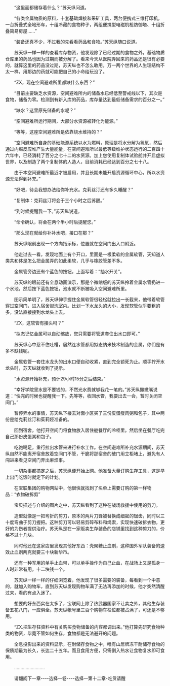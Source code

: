 <div class="read-content j_readContent" id="">
                <p>　　“这里面都储存着什么？”苏天纵问道。<p>　　“各类金属物质的原料，十套基础焊接和采矿工具，两台便携式三维打印机，一台折叠式全地形车，十组冷藏的食物种子，两组便携型电磁机枪防御塔、十组折叠简易房屋……”<p>　　“装备还真不少，不过我的先看看药品和食物。”苏天纵随口说道。<p>　　苏天纵一样一样的查看库存物资，他发现除了已经过期的食物之外，基础物质仓库里的药品也因为过期而被分解了。看来今天从医院弄回来的药品还是很有必要的，就算这里的药品没过期，苏天纵也不怎么敢用，万一两个世界的人生理结构不太一样，用那边的药就可能把自己的小命给玩没了。<p>　　“ZX，现在空间避难所里都缺什么东西？”<p>　　“目前主要缺乏水资源，空间避难所内的储备水已经低至警戒线以下，其次是食物，储备为零。检测到有新入库的药品，库存量达到最低储备需求的百分之一。”<p>　　“缺水？这里原先储备的水呢？”<p>　　“空间避难所运行期间，大部分水资源被转化为能源。”<p>　　“等等，这座空间避难所是依靠烧水维持的？”<p>　　“空间避难所自身的基础能源系统以水为燃料，原理是将水分解为氢氧，然后通过内燃反应堆产生大量能量，在空间避难所以最低等级维护状态运行的二百四十六年中，已经消耗了百分之七十二的水资源。加上您使用复制体试验舱并开启虚拟世界，以及制造了两个复制体的人造人，目前消耗已经达到百分之七十八。<p>　　由于本空间避难所最近才被启用，并且长期未能开启资源循环中心，所以水资源无法得到补充。”<p>　　“好吧，待会我想办法给你补充水。克莉丝汀还有多久睡醒？”<p>　　“复制体：克莉丝汀将会于三个小时之后苏醒。”<p>　　“到时候提醒我一下。”苏天纵说道。<p>　　“命令确认，将会在两个半小时后提醒您。”<p>　　“那么现在就给你补补水吧，接口在那？”<p>　　苏天纵眼前出现一个方向指示标，位置就在空间门出入口附近。<p>　　他走过去一看，发现地面上有个开口，里面是一根柔软的金属软管，天知道人类共和体是怎么把金属弄的如此柔软，几乎与橡胶管差不多。<p>　　金属管旁边还有个蓝色的按钮，上面写着：”抽水开关”。<p>　　苏天纵的眼前还有全息动画演示，那是个微缩版的苏天纵拎着金属水管扔进一个水池，然后按下蓝色按钮，池水就不断被吸入空间避难所里。<p>　　图示简单明了，苏天纵伸手握住金属软管很轻松就拉出一长截来，他带着软管穿过空间门，进入宿舍盥洗室内。比划一下水龙头的大小，发现软管似乎要粗的多，没法直接接到水龙头上去。<p>　　“ZX，这软管有接头吗？”<p>　　“拟态记忆金属可以自动缩放，您只需要将管道套住出水口即可。”<p>　　苏天纵心中忍不住吐槽，居然连水管都用拟态纳米技术制造的金属，你们是有多不缺钱呢。<p>　　金属软管一套住水龙头的出水口便自动收紧，直到完全锁死为止。顺手拧开水龙头时，苏天纵就收到了提示。<p>　　“水资源开始补充，预计29小时15分之后结束。”<p>　　“幸好学院里水是不要钱的，不然光水费就够我花一笔的。”苏天纵撇撇嘴说道：“快完的时候也提醒我一下。先等等，收回水管，我要出去一会，暂时关闭空间门。”<p>　　暂停弄水的事情，苏天纵下楼去对面小区买了三份皮蛋瘦肉粥和包子，其中两份是给克莉丝汀和茱莉娅准备的。<p>　　回到宿舍，他打开空间门将食物放入居住舱餐厅的冷柜里。然后坐在餐厅吃完自己那份皮蛋粥和包子。<p>　　吃饱喝足，重行拉出水管来进行补水工作。在空间避难所补充水源期间，苏天纵自然不能离开宿舍放着空间门不管，干脆将那宿舍的破门用立柜堵上，避免有人闯进来看见空间门弄出麻烦事。<p>　　一切杂事都搞定之后，苏天纵便开始上网。他准备大量订购生存工具，这是早上出门吃饭时就定下的计划。<p>　　在宝联集团的购物网站中，他很快就找到了名单上需要订购的第一样物品：“衣物破拆剪”<p>　　宝贝描述与介绍的图片之中，苏天纵看到了这种在战场救援中使用的剪刀。<p>　　造型就像是一把弯折的剪刀，原本的两片刀锋被替换成细密的锯齿，同时以三十度弯曲于剪刀握把。这种剪刀可以轻易剪碎布料和绳索，实现快速破拆衣物，更好的为伤者提供治疗。苏天纵是在一家贩卖生存装备的店铺里找到这种剪刀的，价格不过十几块。<p>　　同时他还在这家店里发现其他好东西：壳聚糖止血剂，这种国外军队装备的速效止血剂两克就要三十块新华币。<p>　　还有一种军用的单手止血带，可以单手操作为自己止血，在战场上又是孤身一人时非常有用，十二块钱一个。<p>　　苏天纵一样一样的仔细浏览着，他发现了很多需要的装备，每看到一个中意的，就加入购物车，直到苏天纵发现购物车满了无法再添加的时候，他才突然清醒过来，看的有点入迷了。<p>　　想要的好东西实在太多了，宝联网上除了热武器国家不让卖之外，其他生存装备五花八门，一应俱全。苏天纵帐号里三百个购物车栏位都被占满了，可还是不够用。<p>　　“ZX.把生存狂资料中有关购买食物储备的内容都调出来。”他打算先研究食物种类的物资，毕竟不管如何生存，食物都是无法避开的问题。<p>　　全息投影出来的资料显示，在耐储存食物之中，唯有山居牌冻干耐储存食物的保质期最为长久，长达二十五年。而且食用方便，只需倒入热水让食物复水即可食用。<p>　　……………………<p>　　请翻阅下一章----选择一卷----选择一第十二章-吃货请醒<p> 
            </div>